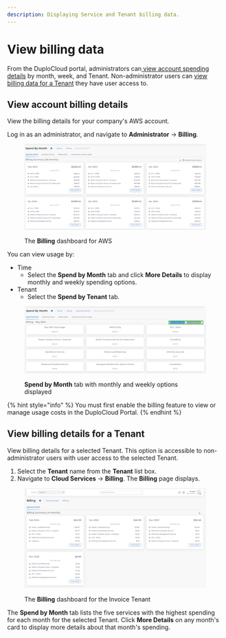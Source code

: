 ```yaml
---
description: Displaying Service and Tenant billing data.
---
```


# View billing data

From the DuploCloud portal, administrators can[ view account spending details](view-billing-data.md#view-account-billing-details) by month, week, and Tenant. Non-administrator users can [view billing data for a Tenant](view-billing-data.md#view-billing-details-for-a-tenant) they have user access to.

## View account billing details

View the billing details for your company's AWS account.&#x20;

Log in as an administrator, and navigate to **Administrator** -> **Billing**. &#x20;

<figure><img src="../../../.gitbook/assets/billing 1 (1).png" alt=""><figcaption><p>The <strong>Billing</strong> dashboard for AWS</p></figcaption></figure>

You can view usage by:

* Time
  * Select the **Spend by Month** tab and click **More Details** to display monthly and weekly spending options. &#x20;
* Tenant
  * Select the **Spend by Tenant** tab.

<figure><img src="../../../.gitbook/assets/billing 2 (1).png" alt=""><figcaption><p><strong>Spend by Month</strong> tab with monthly and weekly options displayed</p></figcaption></figure>



{% hint style="info" %}
You must first enable the billing feature to view or manage usage costs in the DuploCloud Portal.
{% endhint %}

## View billing details for a Tenant

View billing details for a selected Tenant. This option is accessible to non-administrator users with user access to the selected Tenant.&#x20;

1. Select the **Tenant** name from the **Tenant** list box.&#x20;
2. Navigate to **Cloud Services** -> **Billing**. The **Billing** page displays.

<figure><img src="../../../.gitbook/assets/screenshot-nimbusweb.me-2024.02.15-15_44_40.png" alt=""><figcaption><p>The <strong>Billing</strong> dashboard for the Invoice Tenant</p></figcaption></figure>

The **Spend by Month** tab lists the five services with the highest spending for each month for the selected Tenant. Click **More Details** on any month's card to display more details about that month's spending. &#x20;

